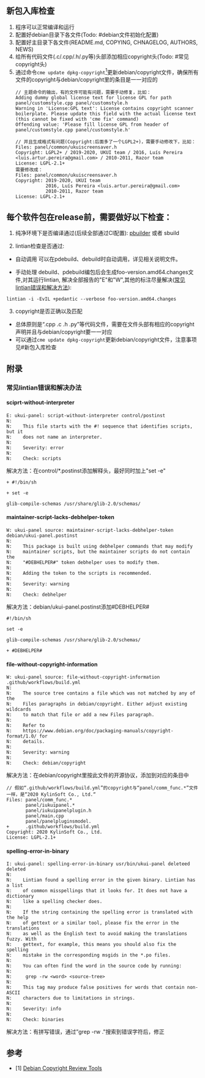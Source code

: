 ## 新包入库检查
1. 程序可以正常编译和运行
2. 配置好debian目录下各文件(Todo: #debian文件初始化配置)
3. 配置好主目录下各文件(README.md, COPYING, CHNAGELOG, AUTHORS, NEWS)
4. 给所有代码文件(.c/.cpp/.h/.py等)头部添加相应copyright头(Todo: #常见copyright头)
5. 通过命令`cme update dpkg-copyright`[<sup>1</sup>](#参考)更新debian/copyright文件，确保所有文件的copyright与debian/copyright里的条目是一一对应的
   ```
   // 主题命令的输出，有的文件可能有问题，需要手动修复，比如：
   Adding dummy global license text for license GPL for path panel/customstyle.cpp panel/customstyle.h
   Warning in 'License:GPL text': License contains copyright scanner boilerplate. Please update this field with the actual license text (this cannot be fixed with 'cme fix' command)
   Offending value: 'Please fill license GPL from header of panel/customstyle.cpp panel/customstyle.h'
   
   // 并且生成格式有问题(Copyright:后面多了一个LGPL2+)，需要手动修改下，比如：
   Files: panel/common/ukuiscreensaver.h
   Copyright: LGPL2+ / 2019-2020, UKUI team / 2016, Luís Pereira <luis.artur.pereira@gmail.com> / 2010-2011, Razor team
   License: LGPL-2.1+
   需要修改成：
   Files: panel/common/ukuiscreensaver.h
   Copyright: 2019-2020, UKUI team
              2016, Luís Pereira <luis.artur.pereira@gmail.com>
              2010-2011, Razor team
   License: LGPL-2.1+
   ```

## 每个软件包在release前，需要做好以下检查：
1. 纯净环境下是否编译通过(后续全部通过CI配置):
[pbuilder](pbuilder.md) 或者 sbuild

2. lintian检查是否通过: 
* 自动调用
可以在pdebuild、debuild时自动调用，详见相关说明文件。

* 手动处理
debuild、pdebuild编包后会生成foo-version.amd64.changes文件,对其运行lintian, 解决全部报告的"E"和"W",其他的标注尽量解决([常见lintian错误和解决方法](#常见lintian错误和解决办法)):
```
lintian -i -EvIL +pedantic --verbose foo-version.amd64.changes
```

3. copyright是否正确以及匹配
* 总体原则是“.cpp .c .h .py”等代码文件，需要在文件头部有相应的copyright声明并且与debian/copyright要一一对应
* 可以通过`cme update dpkg-copyright`更新debian/copyright文件，注意事项见#新包入库检查

## 附录
### 常见lintian错误和解决办法

#### sciprt-without-interpreter
```
E: ukui-panel: script-without-interpreter control/postinst
N: 
N:    This file starts with the #! sequence that identifies scripts, but it
N:    does not name an interpreter.
N:    
N:    Severity: error
N:    
N:    Check: scripts
```

解决方法：在control/*.postinst添加解释头，最好同时加上"set -e"
```
+ #!/bin/sh

+ set -e

glib-compile-schemas /usr/share/glib-2.0/schemas/ 
```

#### maintainer-script-lacks-debhelper-token
```
W: ukui-panel source: maintainer-script-lacks-debhelper-token debian/ukui-panel.postinst
N: 
N:    This package is built using debhelper commands that may modify
N:    maintainer scripts, but the maintainer scripts do not contain the
N:    "#DEBHELPER#" token debhelper uses to modify them.
N:    
N:    Adding the token to the scripts is recommended.
N:    
N:    Severity: warning
N:    
N:    Check: debhelper
```
解决方法：debian/ukui-panel.postinst添加#DEBHELPER#
```
#!/bin/sh

set -e

glib-compile-schemas /usr/share/glib-2.0/schemas/ 

+ #DEBHELPER#
```

#### file-without-copyright-information
```
W: ukui-panel source: file-without-copyright-information .github/workflows/build.yml
N: 
N:    The source tree contains a file which was not matched by any of the
N:    Files paragraphs in debian/copyright. Either adjust existing wildcards
N:    to match that file or add a new Files paragraph.
N:    
N:    Refer to
N:    https://www.debian.org/doc/packaging-manuals/copyright-format/1.0/ for
N:    details.
N:    
N:    Severity: warning
N:    
N:    Check: debian/copyright
```
解决方法：在debian/copyright里按此文件的开源协议，添加到对应的条目中
```
// 假如“.github/workflows/build.yml”的copyright与“panel/comm_func.*”文件一样，是“2020 KylinSoft Co., Ltd.“
Files: panel/comm_func.*
       panel/iukuipanel.*
       panel/iukuipanelplugin.h
       panel/main.cpp
       panel/panelpluginsmodel.
+      .github/workflows/build.yml
Copyright: 2020 KylinSoft Co., Ltd.
License: LGPL-2.1+
```

#### spelling-error-in-binary
```
I: ukui-panel: spelling-error-in-binary usr/bin/ukui-panel deleteed deleted
N: 
N:    Lintian found a spelling error in the given binary. Lintian has a list
N:    of common misspellings that it looks for. It does not have a dictionary
N:    like a spelling checker does.
N:    
N:    If the string containing the spelling error is translated with the help
N:    of gettext or a similar tool, please fix the error in the translations
N:    as well as the English text to avoid making the translations fuzzy. With
N:    gettext, for example, this means you should also fix the spelling
N:    mistake in the corresponding msgids in the *.po files.
N:    
N:    You can often find the word in the source code by running:
N:    
N:     grep -rw <word> <source-tree>
N:    
N:    This tag may produce false positives for words that contain non-ASCII
N:    characters due to limitations in strings.
N:    
N:    Severity: info
N:    
N:    Check: binaries
```
解决方法：有拼写错误，通过”grep -rw <word> ."搜索到错误字符后，修正
   
## 参考
- [1] [Debian Copyright Review Tools](https://wiki.debian.org/CopyrightReviewTools)
